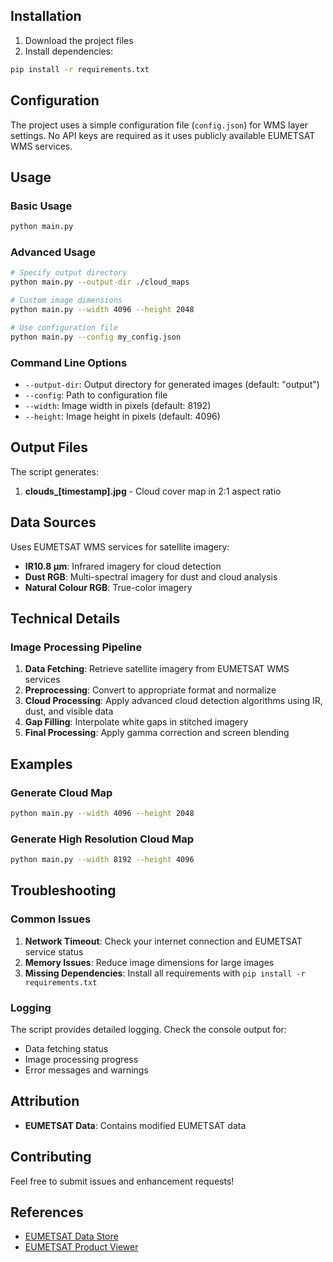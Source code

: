 ## Installation

1. Download the project files
2. Install dependencies:

```bash
pip install -r requirements.txt
```

## Configuration

The project uses a simple configuration file (`config.json`) for WMS layer settings. No API keys are required as it uses publicly available EUMETSAT WMS services.

## Usage

### Basic Usage

```bash
python main.py
```

### Advanced Usage

```bash
# Specify output directory
python main.py --output-dir ./cloud_maps

# Custom image dimensions
python main.py --width 4096 --height 2048

# Use configuration file
python main.py --config my_config.json
```

### Command Line Options

- `--output-dir`: Output directory for generated images (default: "output")
- `--config`: Path to configuration file
- `--width`: Image width in pixels (default: 8192)
- `--height`: Image height in pixels (default: 4096)

## Output Files

The script generates:

1. **clouds_[timestamp].jpg** - Cloud cover map in 2:1 aspect ratio

## Data Sources

Uses EUMETSAT WMS services for satellite imagery:
- **IR10.8 μm**: Infrared imagery for cloud detection
- **Dust RGB**: Multi-spectral imagery for dust and cloud analysis
- **Natural Colour RGB**: True-color imagery

## Technical Details

### Image Processing Pipeline

1. **Data Fetching**: Retrieve satellite imagery from EUMETSAT WMS services
2. **Preprocessing**: Convert to appropriate format and normalize
3. **Cloud Processing**: Apply advanced cloud detection algorithms using IR, dust, and visible data
4. **Gap Filling**: Interpolate white gaps in stitched imagery
5. **Final Processing**: Apply gamma correction and screen blending

## Examples

### Generate Cloud Map

```bash
python main.py --width 4096 --height 2048
```

### Generate High Resolution Cloud Map

```bash
python main.py --width 8192 --height 4096
```

## Troubleshooting

### Common Issues

1. **Network Timeout**: Check your internet connection and EUMETSAT service status
2. **Memory Issues**: Reduce image dimensions for large images
3. **Missing Dependencies**: Install all requirements with `pip install -r requirements.txt`

### Logging

The script provides detailed logging. Check the console output for:
- Data fetching status
- Image processing progress
- Error messages and warnings

## Attribution

- **EUMETSAT Data**: Contains modified EUMETSAT data

## Contributing

Feel free to submit issues and enhancement requests!

## References

- [EUMETSAT Data Store](https://data.eumetsat.int/)
- [EUMETSAT Product Viewer](https://view.eumetsat.int/productviewer)
